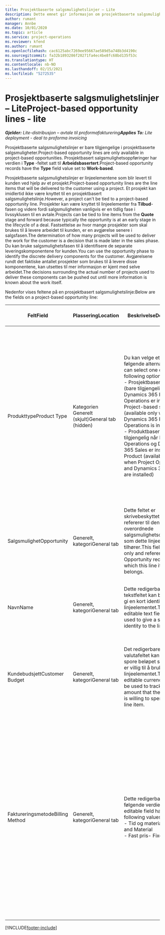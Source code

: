 ```yaml
---
title: Prosjektbaserte salgsmulighetslinjer – Lite
description: Dette emnet gir informasjon om prosjektbaserte salgsmulighetslinjer. (Pro)
author: rumant
manager: Annbe
ms.date: 10/01/2020
ms.topic: article
ms.service: project-operations
ms.reviewer: kfend
ms.author: rumant
ms.openlocfilehash: cac6125abc7269ee95667ae589d5a748b3d4190c
ms.sourcegitcommit: fa32b1893286f20271fa4ec4be8fc68bd135f53c
ms.translationtype: HT
ms.contentlocale: nb-NO
ms.lasthandoff: 02/15/2021
ms.locfileid: "5272535"
---
```

# <a name="project-based-opportunity-lines---lite"></a><span data-ttu-id="4c8e9-104">Prosjektbaserte salgsmulighetslinjer – Lite</span><span class="sxs-lookup"><span data-stu-id="4c8e9-104">Project-based opportunity lines - lite</span></span>

<span data-ttu-id="4c8e9-105">_**Gjelder:** Lite-distribusjon – avtale til proformafakturering_</span><span class="sxs-lookup"><span data-stu-id="4c8e9-105">_**Applies To:** Lite deployment - deal to proforma invoicing_</span></span>

<span data-ttu-id="4c8e9-106">Prosjektbaserte salgsmulighetslinjer er bare tilgjengelige i prosjektbaserte salgsmuligheter.</span><span class="sxs-lookup"><span data-stu-id="4c8e9-106">Project-based opportunity lines are only available in project-based opportunities.</span></span> <span data-ttu-id="4c8e9-107">Prosjektbasert salgsmulighetsoppføringer har verdien i **Type** -feltet satt til **Arbeidsbasertert**.</span><span class="sxs-lookup"><span data-stu-id="4c8e9-107">Project-based opportunity records have the **Type** field value set to **Work-based**.</span></span>

<span data-ttu-id="4c8e9-108">Prosjektbaserte salgsmulighetslinjer er linjeelementene som blir levert til kunden ved hjelp av et prosjekt.</span><span class="sxs-lookup"><span data-stu-id="4c8e9-108">Project-based opportunity lines are the line items that will be delivered to the customer using a project.</span></span> <span data-ttu-id="4c8e9-109">Et prosjekt kan imidlertid ikke være knyttet til en prosjektbasert salgsmulighetslinje.</span><span class="sxs-lookup"><span data-stu-id="4c8e9-109">However, a project can't be tied to a project-based opportunity line.</span></span> <span data-ttu-id="4c8e9-110">Prosjekter kan være knyttet til linjeelementer fra **Tilbud**-fasen og videre fordi salgsmuligheten vanligvis er en tidlig fase i livssyklusen til en avtale.</span><span class="sxs-lookup"><span data-stu-id="4c8e9-110">Projects can be tied to line items from the **Quote** stage and forward because typically the opportunity is at an early stage in the lifecycle of a deal.</span></span> <span data-ttu-id="4c8e9-111">Fastsettelse av hvor mange prosjekter som skal brukes til å levere arbeidet til kunden, er en avgjørelse senere i salgsfasen.</span><span class="sxs-lookup"><span data-stu-id="4c8e9-111">The determination of how many projects will be used to deliver the work for the customer is a decision that is made later in the sales phase.</span></span> <span data-ttu-id="4c8e9-112">Du kan bruke salgsmulighetsfasen til å identifisere de separate leveringskomponentene for kunden.</span><span class="sxs-lookup"><span data-stu-id="4c8e9-112">You can use the opportunity phase to identify the discrete delivery components for the customer.</span></span> <span data-ttu-id="4c8e9-113">Avgjørelsene rundt det faktiske antallet prosjekter som brukes til å levere disse komponentene, kan utsettes til mer informasjon er kjent med selve arbeidet.</span><span class="sxs-lookup"><span data-stu-id="4c8e9-113">The decisions surrounding the actual number of projects used to deliver these components can be pushed out until more information is known about the work itself.</span></span>

<span data-ttu-id="4c8e9-114">Nedenfor vises feltene på en prosjektbasert salgsmulighetslinje:</span><span class="sxs-lookup"><span data-stu-id="4c8e9-114">Below are the fields on a project-based opportunity line:</span></span>

| <span data-ttu-id="4c8e9-115">**Felt**</span><span class="sxs-lookup"><span data-stu-id="4c8e9-115">**Field**</span></span> | <span data-ttu-id="4c8e9-116">**Plassering**</span><span class="sxs-lookup"><span data-stu-id="4c8e9-116">**Location**</span></span> | <span data-ttu-id="4c8e9-117">**Beskrivelse**</span><span class="sxs-lookup"><span data-stu-id="4c8e9-117">**Description**</span></span> | <span data-ttu-id="4c8e9-118">**Nedstrøms påvirkning**</span><span class="sxs-lookup"><span data-stu-id="4c8e9-118">**Downstream impact**</span></span> |
| --- | --- | --- | --- |
| <span data-ttu-id="4c8e9-119">Produkttype</span><span class="sxs-lookup"><span data-stu-id="4c8e9-119">Product Type</span></span> | <span data-ttu-id="4c8e9-120">Kategorien Generelt (skjult)</span><span class="sxs-lookup"><span data-stu-id="4c8e9-120">General tab (hidden)</span></span> | <span data-ttu-id="4c8e9-121">Du kan velge ett av følgende alternativer:</span><span class="sxs-lookup"><span data-stu-id="4c8e9-121">You can select one of the following options:</span></span></br><span data-ttu-id="4c8e9-122">- Prosjektbasert tjeneste (bare tilgjengelig når Dynamics 365 Project Operations er installert)</span><span class="sxs-lookup"><span data-stu-id="4c8e9-122">- Project-based service (available only when Dynamics 365 Project Operations is installed)</span></span></br><span data-ttu-id="4c8e9-123">- Produktbasert (bare tilgjengelig når Project Operations og Dynamics 365 Sales er installert)</span><span class="sxs-lookup"><span data-stu-id="4c8e9-123">- Product (available only when Project Operations and Dynamics 365 Sales are installed)</span></span> | <span data-ttu-id="4c8e9-124">Verdien i dette feltet er satt til **Prosjektbasert tjeneste** når du oppretter en prosjektbasert salgsmulighetslinje fra rutenettet med prosjektbaserte linjer for salgsmuligheten.</span><span class="sxs-lookup"><span data-stu-id="4c8e9-124">The value of this field is set to **Project-based service** when you create a project-based opportunity line from the project-based lines grid on the Opportunity.</span></span> <br> <span data-ttu-id="4c8e9-125">Hvis du endrer eller overstyrer denne verdien, blir ikke prosjektfunksjonaliteten aktivert for de prosjektbaserte linjeelementene.</span><span class="sxs-lookup"><span data-stu-id="4c8e9-125">If you change or override this value, the project functionality won't be enabled on your project-based line items.</span></span> |
| <span data-ttu-id="4c8e9-126">Salgsmulighet</span><span class="sxs-lookup"><span data-stu-id="4c8e9-126">Opportunity</span></span> | <span data-ttu-id="4c8e9-127">Generelt, kategori</span><span class="sxs-lookup"><span data-stu-id="4c8e9-127">General tab</span></span> | <span data-ttu-id="4c8e9-128">Dette feltet er skrivebeskyttet og refererer til den overordnede salgsmulighetsoppføringen som dette linjeelementet tilhører.</span><span class="sxs-lookup"><span data-stu-id="4c8e9-128">This field is read-only and references parent Opportunity record to which this line item belongs.</span></span> | <span data-ttu-id="4c8e9-129">Dette feltet har ingen nedstrøms påvirkning.</span><span class="sxs-lookup"><span data-stu-id="4c8e9-129">There is no downstream impact from this field.</span></span> |
| <span data-ttu-id="4c8e9-130">Navn</span><span class="sxs-lookup"><span data-stu-id="4c8e9-130">Name</span></span> | <span data-ttu-id="4c8e9-131">Generelt, kategori</span><span class="sxs-lookup"><span data-stu-id="4c8e9-131">General tab</span></span> | <span data-ttu-id="4c8e9-132">Dette redigerbare tekstfeltet kan brukes til å gi en kort identitet til linjeelementet.</span><span class="sxs-lookup"><span data-stu-id="4c8e9-132">This editable text field can be used to give a short identity to the line item.</span></span> | <span data-ttu-id="4c8e9-133">Denne verdien overføres til tilbudslinjen når du oppretter et tilbud fra denne salgsmuligheten.</span><span class="sxs-lookup"><span data-stu-id="4c8e9-133">This value is carried over to the quote line when you create a quote from this opportunity.</span></span> |
| <span data-ttu-id="4c8e9-134">Kundebudsjett</span><span class="sxs-lookup"><span data-stu-id="4c8e9-134">Customer Budget</span></span> | <span data-ttu-id="4c8e9-135">Generelt, kategori</span><span class="sxs-lookup"><span data-stu-id="4c8e9-135">General tab</span></span> | <span data-ttu-id="4c8e9-136">Det redigerbare valutafeltet kan brukes til å spore beløpet som kunden er villig til å bruke for dette linjeelementet.</span><span class="sxs-lookup"><span data-stu-id="4c8e9-136">This editable currency field can be used to track the amount that the customer is willing to spend for this line item.</span></span> | <span data-ttu-id="4c8e9-137">Denne verdien overføres til det tilsvarende feltet på tilbudslinjen når du oppretter et tilbud fra denne salgsmuligheten.</span><span class="sxs-lookup"><span data-stu-id="4c8e9-137">This value is carried over to the corresponding field on the quote line when you create a quote from this opportunity.</span></span> |
| <span data-ttu-id="4c8e9-138">Faktureringsmetode</span><span class="sxs-lookup"><span data-stu-id="4c8e9-138">Billing Method</span></span> | <span data-ttu-id="4c8e9-139">Generelt, kategori</span><span class="sxs-lookup"><span data-stu-id="4c8e9-139">General tab</span></span> | <span data-ttu-id="4c8e9-140">Dette redigerbare feltet har følgende verdier:</span><span class="sxs-lookup"><span data-stu-id="4c8e9-140">This editable field has the following values:</span></span></br><span data-ttu-id="4c8e9-141">- Tid og materiale</span><span class="sxs-lookup"><span data-stu-id="4c8e9-141">- Time and Material</span></span></br><span data-ttu-id="4c8e9-142">- Fast pris</span><span class="sxs-lookup"><span data-stu-id="4c8e9-142">- Fixed Price</span></span> | <span data-ttu-id="4c8e9-143">Denne verdien overføres til det tilsvarende feltet på tilbudslinjen når du oppretter et tilbud fra denne salgsmuligheten.</span><span class="sxs-lookup"><span data-stu-id="4c8e9-143">This value is carried over to the corresponding field on the quote line when you create a quote from this opportunity.</span></span> <span data-ttu-id="4c8e9-144">Når tilbudslinjen er opprettet, er feltet låst og kan ikke endres.</span><span class="sxs-lookup"><span data-stu-id="4c8e9-144">After the quote line is created, the field is locked and can't be changed.</span></span> <span data-ttu-id="4c8e9-145">Tilordne denne feltverdien så nøyaktig som mulig.</span><span class="sxs-lookup"><span data-stu-id="4c8e9-145">Assign this field value as accurately as possible.</span></span> <span data-ttu-id="4c8e9-146">Hvis du må endre verdien i dette feltet på tilbudslinjen, sletter du tilbudslinjen og oppretter den på nytt.</span><span class="sxs-lookup"><span data-stu-id="4c8e9-146">If you need to change the value of this field on the quote line, delete and re-create the quote line.</span></span> |


[!INCLUDE[footer-include](../../includes/footer-banner.md)]